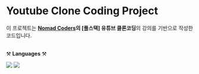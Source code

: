 # Youtube Clone Coding Project

이 프로젝트는 **[Nomad Coders](https://nomadcoders.co)의 [풀스택] 유튜브 클론코딩**의 강의를 기반으로 작성한 코드입니다.
<br>
<br>

⚒️ **Languages** ⚒️

<img src="https://img.shields.io/badge/Node.JS-339933?style=flat-square&logo=Node.js&logoColor=white"/> <img src="https://img.shields.io/badge/Pug-A86454?style=flat-square&logo=Pug&logoColor=white"/>
